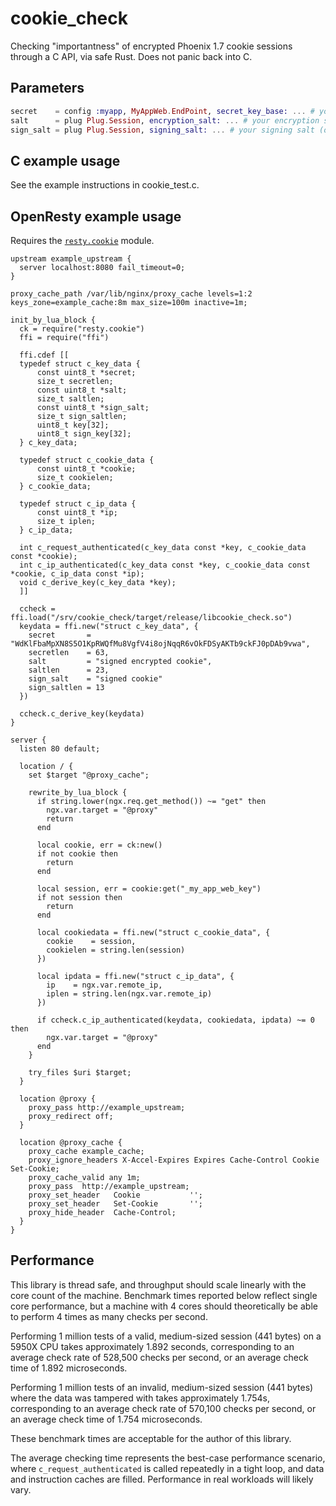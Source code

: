 # cookie_check

Checking "importantness" of encrypted Phoenix 1.7 cookie sessions through a C API, via safe Rust. Does not panic back into C.

## Parameters

```elixir
secret    = config :myapp, MyAppWeb.EndPoint, secret_key_base: ... # your secret key
salt      = plug Plug.Session, encryption_salt: ... # your encryption salt (often "signed encrypted cookie")
sign_salt = plug Plug.Session, signing_salt: ... # your signing salt (often "signed cookie")
```

## C example usage

See the example instructions in cookie_test.c.

## OpenResty example usage

Requires the [`resty.cookie`](https://github.com/cloudflare/lua-resty-cookie) module.

```nginx
upstream example_upstream {
  server localhost:8080 fail_timeout=0;
}

proxy_cache_path /var/lib/nginx/proxy_cache levels=1:2 keys_zone=example_cache:8m max_size=100m inactive=1m;

init_by_lua_block {
  ck = require("resty.cookie")
  ffi = require("ffi")

  ffi.cdef [[
  typedef struct c_key_data {
      const uint8_t *secret;
      size_t secretlen;
      const uint8_t *salt;
      size_t saltlen;
      const uint8_t *sign_salt;
      size_t sign_saltlen;
      uint8_t key[32];
      uint8_t sign_key[32];
  } c_key_data;

  typedef struct c_cookie_data {
      const uint8_t *cookie;
      size_t cookielen;
  } c_cookie_data;

  typedef struct c_ip_data {
      const uint8_t *ip;
      size_t iplen;
  } c_ip_data;

  int c_request_authenticated(c_key_data const *key, c_cookie_data const *cookie);
  int c_ip_authenticated(c_key_data const *key, c_cookie_data const *cookie, c_ip_data const *ip);
  void c_derive_key(c_key_data *key);
  ]]

  ccheck = ffi.load("/srv/cookie_check/target/release/libcookie_check.so")
  keydata = ffi.new("struct c_key_data", {
    secret       = "WdKlFbaMpXN8S5O1KpRWQfMu8VgfV4i8ojNqqR6vOkFDSyAKTb9ckFJ0pDAb9vwa",
    secretlen    = 63,
    salt         = "signed encrypted cookie",
    saltlen      = 23,
    sign_salt    = "signed cookie"
    sign_saltlen = 13
  })

  ccheck.c_derive_key(keydata)
}

server {
  listen 80 default;

  location / {
    set $target "@proxy_cache";

    rewrite_by_lua_block {
      if string.lower(ngx.req.get_method()) ~= "get" then
        ngx.var.target = "@proxy"
        return
      end

      local cookie, err = ck:new()
      if not cookie then
        return
      end

      local session, err = cookie:get("_my_app_web_key")
      if not session then
        return
      end

      local cookiedata = ffi.new("struct c_cookie_data", {
        cookie    = session,
        cookielen = string.len(session)
      })

      local ipdata = ffi.new("struct c_ip_data", {
        ip    = ngx.var.remote_ip,
        iplen = string.len(ngx.var.remote_ip)
      })

      if ccheck.c_ip_authenticated(keydata, cookiedata, ipdata) ~= 0 then
        ngx.var.target = "@proxy"
      end
    }

    try_files $uri $target;
  }

  location @proxy {
    proxy_pass http://example_upstream;
    proxy_redirect off;
  }

  location @proxy_cache {
    proxy_cache example_cache;
    proxy_ignore_headers X-Accel-Expires Expires Cache-Control Cookie Set-Cookie;
    proxy_cache_valid any 1m;
    proxy_pass  http://example_upstream;
    proxy_set_header   Cookie           '';
    proxy_set_header   Set-Cookie       '';
    proxy_hide_header  Cache-Control;
  }
}
```

## Performance

This library is thread safe, and throughput should scale linearly with the core count of the machine. Benchmark times reported below reflect single core performance, but a machine with 4 cores should theoretically be able to perform 4 times as many checks per second.

Performing 1 million tests of a valid, medium-sized session (441 bytes) on a 5950X CPU takes approximately 1.892 seconds, corresponding to an average check rate of 528,500 checks per second, or an average check time of 1.892 microseconds.

Performing 1 million tests of an invalid, medium-sized session (441 bytes) where the data was tampered with takes approximately 1.754s, corresponding to an average check rate of 570,100 checks per second, or an average check time of 1.754 microseconds.

These benchmark times are acceptable for the author of this library.

The average checking time represents the best-case performance scenario, where `c_request_authenticated` is called repeatedly in a tight loop, and data and instruction caches are filled. Performance in real workloads will likely vary.
